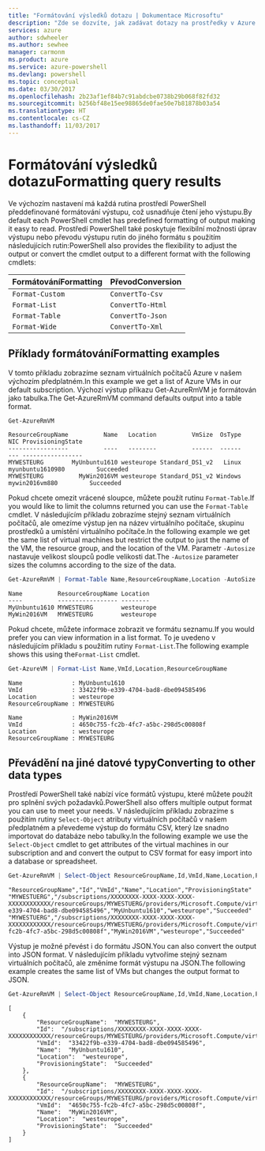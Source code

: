 ```yaml
---
title: "Formátování výsledků dotazu | Dokumentace Microsoftu"
description: "Zde se dozvíte, jak zadávat dotazy na prostředky v Azure a jak formátovat výsledky."
services: azure
author: sdwheeler
ms.author: sewhee
manager: carmonm
ms.product: azure
ms.service: azure-powershell
ms.devlang: powershell
ms.topic: conceptual
ms.date: 03/30/2017
ms.openlocfilehash: 2b23af1ef84b7c91abdcbe0738b29b068f82fd32
ms.sourcegitcommit: b256bf48e15ee98865de0fae50e7b81878b03a54
ms.translationtype: HT
ms.contentlocale: cs-CZ
ms.lasthandoff: 11/03/2017
---
```

# <a name="formatting-query-results"></a><span data-ttu-id="5f53d-103">Formátování výsledků dotazu</span><span class="sxs-lookup"><span data-stu-id="5f53d-103">Formatting query results</span></span>

<span data-ttu-id="5f53d-104">Ve výchozím nastavení má každá rutina prostředí PowerShell předdefinované formátování výstupu, což usnadňuje čtení jeho výstupu.</span><span class="sxs-lookup"><span data-stu-id="5f53d-104">By default each PowerShell cmdlet has predefined formatting of output making it easy to read.</span></span>  <span data-ttu-id="5f53d-105">Prostředí PowerShell také poskytuje flexibilní možnosti úprav výstupu nebo převodu výstupu rutin do jiného formátu s použitím následujících rutin:</span><span class="sxs-lookup"><span data-stu-id="5f53d-105">PowerShell also provides the flexibility to adjust the output or convert the cmdlet output to a different format with the following cmdlets:</span></span>

| <span data-ttu-id="5f53d-106">Formátování</span><span class="sxs-lookup"><span data-stu-id="5f53d-106">Formatting</span></span>      | <span data-ttu-id="5f53d-107">Převod</span><span class="sxs-lookup"><span data-stu-id="5f53d-107">Conversion</span></span>       |
|-----------------|------------------|
| `Format-Custom` | `ConvertTo-Csv`  |
| `Format-List`   | `ConvertTo-Html` |
| `Format-Table`  | `ConvertTo-Json` |
| `Format-Wide`   | `ConvertTo-Xml`  |

## <a name="formatting-examples"></a><span data-ttu-id="5f53d-108">Příklady formátování</span><span class="sxs-lookup"><span data-stu-id="5f53d-108">Formatting examples</span></span>

<span data-ttu-id="5f53d-109">V tomto příkladu zobrazíme seznam virtuálních počítačů Azure v našem výchozím předplatném.</span><span class="sxs-lookup"><span data-stu-id="5f53d-109">In this example we get a list of Azure VMs in our default subscription.</span></span>  <span data-ttu-id="5f53d-110">Výchozí výstup příkazu Get-AzureRmVM je formátován jako tabulka.</span><span class="sxs-lookup"><span data-stu-id="5f53d-110">The Get-AzureRmVM command defaults output into a table format.</span></span>

```powershell
Get-AzureRmVM
```

```
ResourceGroupName          Name   Location          VmSize  OsType              NIC ProvisioningState
-----------------          ----   --------          ------  ------              --- -----------------
MYWESTEURG        MyUnbuntu1610 westeurope Standard_DS1_v2   Linux myunbuntu1610980         Succeeded
MYWESTEURG          MyWin2016VM westeurope Standard_DS1_v2 Windows   mywin2016vm880         Succeeded
```

<span data-ttu-id="5f53d-111">Pokud chcete omezit vrácené sloupce, můžete použít rutinu `Format-Table`.</span><span class="sxs-lookup"><span data-stu-id="5f53d-111">If you would like to limit the columns returned you can use the `Format-Table` cmdlet.</span></span> <span data-ttu-id="5f53d-112">V následujícím příkladu zobrazíme stejný seznam virtuálních počítačů, ale omezíme výstup jen na název virtuálního počítače, skupinu prostředků a umístění virtuálního počítače.</span><span class="sxs-lookup"><span data-stu-id="5f53d-112">In the following example we get the same list of virtual machines but restrict the output to just the name of the VM, the resource group, and the location of the VM.</span></span>  <span data-ttu-id="5f53d-113">Parametr `-Autosize` nastavuje velikost sloupců podle velikosti dat.</span><span class="sxs-lookup"><span data-stu-id="5f53d-113">The `-Autosize` parameter sizes the columns according to the size of the data.</span></span>

```powershell
Get-AzureRmVM | Format-Table Name,ResourceGroupName,Location -AutoSize
```

```
Name          ResourceGroupName Location
----          ----------------- --------
MyUnbuntu1610 MYWESTEURG        westeurope
MyWin2016VM   MYWESTEURG        westeurope
```

<span data-ttu-id="5f53d-114">Pokud chcete, můžete informace zobrazit ve formátu seznamu.</span><span class="sxs-lookup"><span data-stu-id="5f53d-114">If you would prefer you can view information in a list format.</span></span> <span data-ttu-id="5f53d-115">To je uvedeno v následujícím příkladu s použitím rutiny `Format-List`.</span><span class="sxs-lookup"><span data-stu-id="5f53d-115">The following example shows this using the`Format-List` cmdlet.</span></span>

```powershell
Get-AzureVM | Format-List Name,VmId,Location,ResourceGroupName
```

```
Name              : MyUnbuntu1610
VmId              : 33422f9b-e339-4704-bad8-dbe094585496
Location          : westeurope
ResourceGroupName : MYWESTEURG

Name              : MyWin2016VM
VmId              : 4650c755-fc2b-4fc7-a5bc-298d5c00808f
Location          : westeurope
ResourceGroupName : MYWESTEURG
```

## <a name="converting-to-other-data-types"></a><span data-ttu-id="5f53d-116">Převádění na jiné datové typy</span><span class="sxs-lookup"><span data-stu-id="5f53d-116">Converting to other data types</span></span>

<span data-ttu-id="5f53d-117">Prostředí PowerShell také nabízí více formátů výstupu, které můžete použít pro splnění svých požadavků.</span><span class="sxs-lookup"><span data-stu-id="5f53d-117">PowerShell also offers multiple output format you can use to meet your needs.</span></span>  <span data-ttu-id="5f53d-118">V následujícím příkladu zobrazíme s použitím rutiny `Select-Object` atributy virtuálních počítačů v našem předplatném a převedeme výstup do formátu CSV, který lze snadno importovat do databáze nebo tabulky.</span><span class="sxs-lookup"><span data-stu-id="5f53d-118">In the following example we use the `Select-Object` cmdlet to get attributes of the virtual machines in our subscription and and convert the output to CSV format for easy import into a database or spreadsheet.</span></span>

```powershell
Get-AzureRmVM | Select-Object ResourceGroupName,Id,VmId,Name,Location,ProvisioningState | ConvertTo-Csv -NoTypeInformation
```

```
"ResourceGroupName","Id","VmId","Name","Location","ProvisioningState"
"MYWESTUERG","/subscriptions/XXXXXXXX-XXXX-XXXX-XXXX-XXXXXXXXXXXX/resourceGroups/MYWESTUERG/providers/Microsoft.Compute/virtualMachines/MyUnbuntu1610","33422f9b-e339-4704-bad8-dbe094585496","MyUnbuntu1610","westeurope","Succeeded"
"MYWESTUERG","/subscriptions/XXXXXXXX-XXXX-XXXX-XXXX-XXXXXXXXXXXX/resourceGroups/MYWESTUERG/providers/Microsoft.Compute/virtualMachines/MyWin2016VM","4650c755-fc2b-4fc7-a5bc-298d5c00808f","MyWin2016VM","westeurope","Succeeded"
```

<span data-ttu-id="5f53d-119">Výstup je možné převést i do formátu JSON.</span><span class="sxs-lookup"><span data-stu-id="5f53d-119">You can also convert the output into JSON format.</span></span>  <span data-ttu-id="5f53d-120">V následujícím příkladu vytvoříme stejný seznam virtuálních počítačů, ale změníme formát výstupu na JSON.</span><span class="sxs-lookup"><span data-stu-id="5f53d-120">The following example creates the same list of VMs but changes the output format to JSON.</span></span>

```powershell
Get-AzureRmVM | Select-Object ResourceGroupName,Id,VmId,Name,Location,ProvisioningState | ConvertTo-Json
```

```
[
    {
        "ResourceGroupName":  "MYWESTEURG",
        "Id":  "/subscriptions/XXXXXXXX-XXXX-XXXX-XXXX-XXXXXXXXXXXX/resourceGroups/MYWESTEURG/providers/Microsoft.Compute/virtualMachines/MyUnbuntu1610",
        "VmId":  "33422f9b-e339-4704-bad8-dbe094585496",
        "Name":  "MyUnbuntu1610",
        "Location":  "westeurope",
        "ProvisioningState":  "Succeeded"
    },
    {
        "ResourceGroupName":  "MYWESTEURG",
        "Id":  "/subscriptions/XXXXXXXX-XXXX-XXXX-XXXX-XXXXXXXXXXXX/resourceGroups/MYWESTEURG/providers/Microsoft.Compute/virtualMachines/MyWin2016VM",
        "VmId":  "4650c755-fc2b-4fc7-a5bc-298d5c00808f",
        "Name":  "MyWin2016VM",
        "Location":  "westeurope",
        "ProvisioningState":  "Succeeded"
    }
]
```
